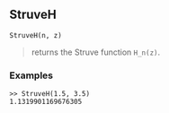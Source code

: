 ## StruveH

```
StruveH(n, z)
```

> returns the Struve function `H_n(z)`.
 
### Examples
```  
>> StruveH(1.5, 3.5)
1.1319901169676305
```
  
